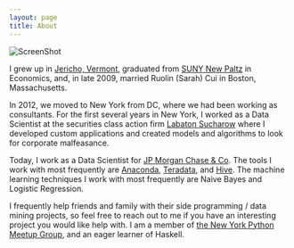 ```yaml
---
layout: page
title: About
---
```


![ScreenShot](http://jonathanmann.github.io/public/img/profile.jpg)


I grew up in [Jericho, Vermont](http://www.jerichovt.gov/), graduated from [SUNY New Paltz](http://www.newpaltz.edu/) in Economics, and, in late 2009, married Ruolin (Sarah) Cui in Boston, Massachusetts.

In 2012, we moved to New York from DC, where we had been working as consultants. For the first several years in New York, I worked as a Data Scientist at the securities class action firm [Labaton Sucharow](http://labaton.com/) where I developed custom applications and created models and algorithms to look for corporate malfeasance.

Today, I work as a Data Scientist for [JP Morgan Chase & Co](https://www.jpmorganchase.com/). The tools I work with most frequently are [Anaconda](https://www.continuum.io/downloads), [Teradata](http://www.teradata.com/?LangType=1033), and [Hive](https://hive.apache.org/). The machine learning techniques I work with most frequently are Naive Bayes and Logistic Regression.

I frequently help friends and family with their side programming / data mining projects, so feel free to reach out to me if you have an interesting project you would like help with. I am a member of [the New York Python Meetup Group](http://www.meetup.com/nycpython/), and an eager learner of Haskell.
